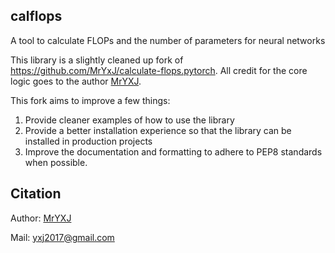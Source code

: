 
## calflops

A tool to calculate FLOPs and the number of parameters for neural networks 

This library is a slightly cleaned up fork of https://github.com/MrYxJ/calculate-flops.pytorch. 
All credit for the core logic goes to the author [MrYXJ](https://github.com/MrYxJ/).

This fork aims to improve a few things: 

1. Provide cleaner examples of how to use the library
2. Provide a better installation experience so that the library can be installed in production projects 
3. Improve the documentation and formatting to adhere to PEP8 standards when possible. 

## Citation

Author: [MrYXJ](https://github.com/MrYxJ/)

Mail: yxj2017@gmail.com
